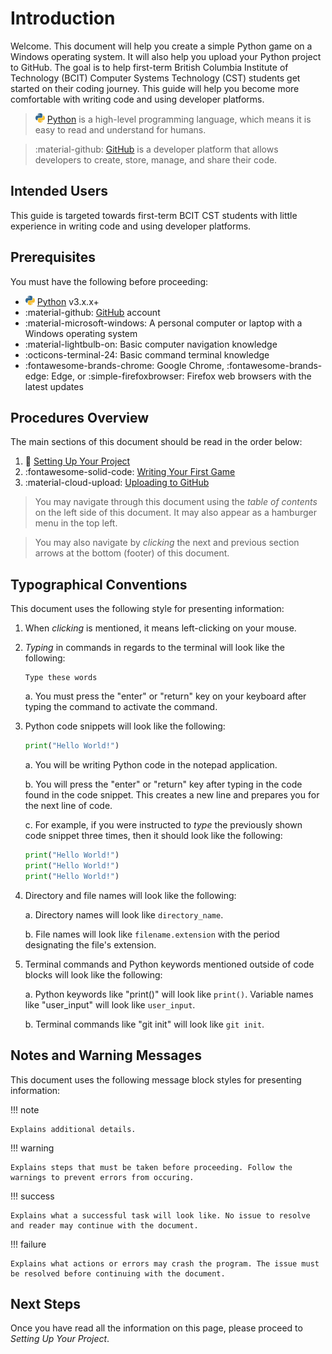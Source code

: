 # Introduction

Welcome. This document will help you create a simple Python game on a Windows operating system. It will also help you upload your Python project to GitHub. The goal is to help first-term British Columbia Institute of Technology (BCIT) Computer Systems Technology (CST) students get started on their coding journey. This guide will help you become more comfortable with writing code and using developer platforms.

> ![PythonIcon](./assets/python_icon_small.png) [Python](https://www.python.org/) is a high-level programming language, which means it is easy to read and understand for humans.

> :material-github: [GitHub](https://github.com/) is a developer platform that allows developers to create, store, manage, and share their code.

## Intended Users

This guide is targeted towards first-term BCIT CST students with little experience in writing code and using developer platforms.

## Prerequisites

You must have the following before proceeding:

-   ![PythonIcon](./assets/python_icon_small.png) [Python](https://www.python.org/downloads/) v3.x.x+
-   :material-github: [GitHub](https://github.com/) account
-   :material-microsoft-windows: A personal computer or laptop with a Windows operating system
-   :material-lightbulb-on: Basic computer navigation knowledge
-   :octicons-terminal-24: Basic command terminal knowledge
-   :fontawesome-brands-chrome: Google Chrome, :fontawesome-brands-edge: Edge, or :simple-firefoxbrowser: Firefox web browsers with the latest updates

## Procedures Overview

The main sections of this document should be read in the order below:

1. :file_folder: [Setting Up Your Project](./Setting%20Up%20Your%20Project.md)
2. :fontawesome-solid-code: [Writing Your First Game](./Writing%20Your%20First%20Game.md)
3. :material-cloud-upload: [Uploading to GitHub](Uploading%20to%20GitHub.md)

> You may navigate through this document using the _table of contents_ on the left side of this document. It may also appear as a hamburger menu in the top left.

> You may also navigate by _clicking_ the next and previous section arrows at the bottom (footer) of this document.

## Typographical Conventions

This document uses the following style for presenting information:

1. When _clicking_ is mentioned, it means left-clicking on your mouse.

2. _Typing_ in commands in regards to the terminal will look like the following:

    ```
    Type these words
    ```

    a. You must press the "enter" or "return" key on your keyboard after typing the command to activate the command.

3. Python code snippets will look like the following:

    ```py
    print("Hello World!")
    ```

    a. You will be writing Python code in the notepad application.

    b. You will press the "enter" or "return" key after typing in the code found in the code snippet. This creates a new line and prepares you for the next line of code.

    c. For example, if you were instructed to _type_ the previously shown code snippet three times, then it should look like the following:

    ```py
    print("Hello World!")
    print("Hello World!")
    print("Hello World!")
    ```

4. Directory and file names will look like the following:

    a. Directory names will look like `directory_name`.

    b. File names will look like `filename.extension` with the period designating the file's extension.

5. Terminal commands and Python keywords mentioned outside of code blocks will look like the following:

    a. Python keywords like "print()" will look like `print()`. Variable names like "user_input" will look like `user_input`.

    b. Terminal commands like "git init" will look like `git init`.

## Notes and Warning Messages

This document uses the following message block styles for presenting information:

!!! note

    Explains additional details.

!!! warning

    Explains steps that must be taken before proceeding. Follow the warnings to prevent errors from occuring.

!!! success

    Explains what a successful task will look like. No issue to resolve and reader may continue with the document.

!!! failure

    Explains what actions or errors may crash the program. The issue must be resolved before continuing with the document.

## Next Steps

Once you have read all the information on this page, please proceed to _Setting Up Your Project_.

